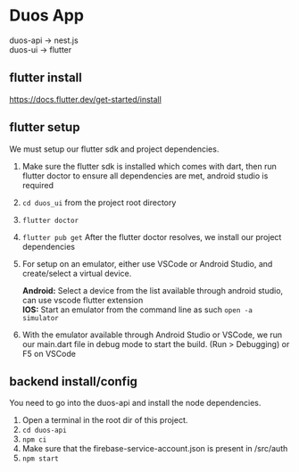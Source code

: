 # Duos App

duos-api -> nest.js\
duos-ui -> flutter

## flutter install
https://docs.flutter.dev/get-started/install

## flutter setup
We must setup our flutter sdk and project dependencies.
1. Make sure the flutter sdk is installed which comes with dart, then run flutter doctor to ensure all dependencies are met, android studio is required
2. ```cd duos_ui``` from the project root directory
3. ```flutter doctor```
4. ```flutter pub get``` After the flutter doctor resolves, we install our project dependencies
5. For setup on an emulator, either use VSCode or Android Studio, and create/select a virtual device.

    **Android:** Select a device from the list available through android studio, can use vscode flutter extension\
    **IOS:** Start an emulator from the command line as such ```open -a simulator```

6. With the emulator available through Android Studio or VSCode, we run our main.dart file in debug mode to start the build. (Run > Debugging) or F5 on VSCode

## backend install/config
You need to go into the duos-api and install the node dependencies.
1. Open a terminal in the root dir of this project.
2. ```cd duos-api```
3. ```npm ci``` 
4. Make sure that the firebase-service-account.json is present in /src/auth
5. ```npm start```
